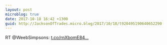 ```yaml
---
layout: post
microblog: true
date: 2017-10-18 16:42 +1300
guid: http://JacksonOfTrades.micro.blog/2017/10/18/t920495190640652290.html
---
```

RT @WeebSimpsons: [t.co/rnXbomE84...](https://t.co/rnXbomE84E)
